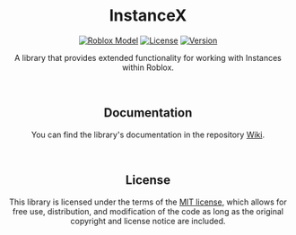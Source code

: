 <div id="Main" align="center"">
    <div id="About"">
        <h1><b>InstanceX</b></h1>
        <a href="https://create.roblox.com/marketplace/asset/12071417194" target="_blank" title="Roblox Model">
            <img src="https://img.shields.io/badge/Roblox-Model-00A0FF?logo=Roblox&logoColor=00A0FF" alt="Roblox Model"/></a>
        <a href="https://opensource.org/licenses/MIT" target="_blank" title="License">
            <img src="https://img.shields.io/badge/License-MIT-%23ffbb45" alt="License"/></a>
        <a href="https://github.com/EgizianoEG/InstanceX/releases/tag/1.1" target="_blank" title="Version">
            <img src="https://img.shields.io/badge/Version-1.1-red" alt="Version"/></a>
        <br>
        <p>
            A library that provides extended functionality for working with Instances within Roblox.
        </p>
    </div>
    <div id="Documentation">
        <br>
        <h2><b>Documentation</b></h2>
        <p>
            You can find the library's documentation in the repository <a href="https://github.com/EgizianoEG/InstanceX/wiki" title="Wiki Link">Wiki</a>.
        </p>
    </div>
    <div id="License">
        <br>
        <h2><b>License</b></h2>
        <p>
            This library is licensed under the terms of the <a href="https://github.com/EgizianoEG/InstanceX/blob/main/LICENSE" title="Repository License">MIT license</a>, which allows for free use, distribution, and modification of the code as long as the original copyright and license notice are included.
        </p>
    </div>
</div>
